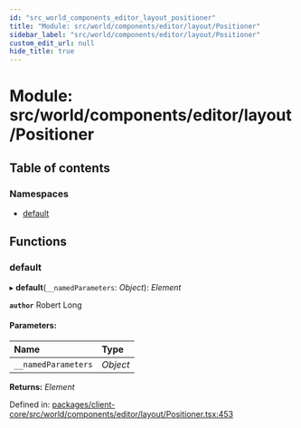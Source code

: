 ```yaml
---
id: "src_world_components_editor_layout_positioner"
title: "Module: src/world/components/editor/layout/Positioner"
sidebar_label: "src/world/components/editor/layout/Positioner"
custom_edit_url: null
hide_title: true
---
```


# Module: src/world/components/editor/layout/Positioner

## Table of contents

### Namespaces

- [default](src_world_components_editor_layout_positioner.default.md)

## Functions

### default

▸ **default**(`__namedParameters`: *Object*): *Element*

**`author`** Robert Long

#### Parameters:

Name | Type |
:------ | :------ |
`__namedParameters` | *Object* |

**Returns:** *Element*

Defined in: [packages/client-core/src/world/components/editor/layout/Positioner.tsx:453](https://github.com/xr3ngine/xr3ngine/blob/716a06460/packages/client-core/src/world/components/editor/layout/Positioner.tsx#L453)
